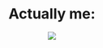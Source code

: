 <div align="center">
   <h1>Actually me:</h1>
   <img src="https://miro.medium.com/max/455/1*snTXFElFuQLSFDnvZKJ6IA.png" />
</div>